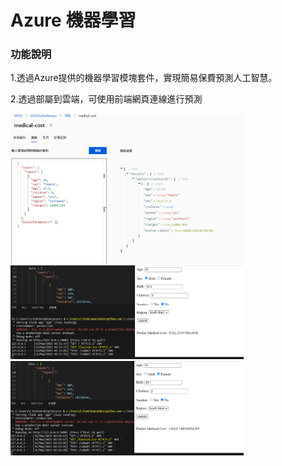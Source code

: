 # Azure 機器學習
### 功能說明
1.透過Azure提供的機器學習模塊套件，實現簡易保費預測人工智慧。 

2.透過部屬到雲端，可使用前端網頁連線進行預測

<img width="373" alt="image" src="https://github.com/mlchung1231/LATrepo/blob/main/week14/demo/demo0.png">  

<img width="373" alt="image" src="https://github.com/mlchung1231/LATrepo/blob/main/week14/demo/demo1.png">   

<img width="373" alt="image" src="https://github.com/mlchung1231/LATrepo/blob/main/week14/demo/demo2.png">   

